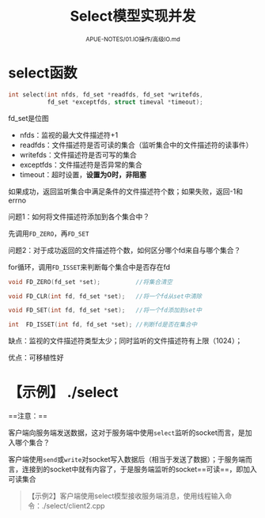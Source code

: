<center>
    <h1>Select模型实现并发</h1>
	<small>APUE-NOTES/01.IO操作/高级IO.md</small>
</center>

# select函数

```c
int select(int nfds, fd_set *readfds, fd_set *writefds, 
           fd_set *exceptfds, struct timeval *timeout);
```

fd_set是位图

- nfds：监视的最大文件描述符+1
- readfds：文件描述符是否可读的集合（监听集合中的文件描述符的读事件）
- writefds：文件描述符是否可写的集合
- exceptfds：文件描述符是否异常的集合
- timeout：超时设置，**设置为0时，非阻塞**

如果成功，返回监听集合中满足条件的文件描述符个数；如果失败，返回-1和errno



问题1：如何将文件描述符添加到各个集合中？

先调用`FD_ZERO`，再`FD_SET`

问题2：对于成功返回的文件描述符个数，如何区分哪个fd来自与哪个集合？

for循环，调用`FD_ISSET`来判断每个集合中是否存在fd

```c
void FD_ZERO(fd_set *set);			//将集合清空

void FD_CLR(int fd, fd_set *set);	//将一个fd从set中清除

void FD_SET(int fd, fd_set *set);	//将一个fd添加到set中

int  FD_ISSET(int fd, fd_set *set);	//判断fd是否在集合中
```



缺点：监视的文件描述符类型太少；同时监听的文件描述符有上限（1024）；

优点：可移植性好



# 【示例】 ./select

==注意：==

客户端向服务端发送数据，这对于服务端中使用`select`监听的socket而言，是加入哪个集合？

客户端使用`send`或`write`对socket写入数据后（相当于发送了数据）；于服务端而言，连接到的socket中就有内容了，于是服务端监听的socket==可读==，即加入可读集合



> 【示例2】客户端使用select模型接收服务端消息，使用线程输入命令：./select/client2.cpp